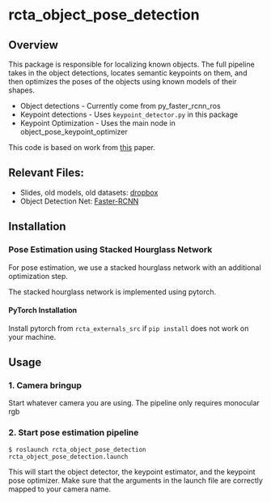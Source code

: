 # rcta_object_pose_detection
## Overview
This package is responsible for localizing known objects.  The full pipeline takes in the object detections, locates semantic keypoints on them, and then optimizes the poses of the objects using known models of their shapes.
* Object detections - Currently come from py_faster_rcnn_ros
* Keypoint detections - Uses `keypoint_detector.py` in this package
* Keypoint Optimization - Uses the main node in object_pose_keypoint_optimizer

This code is based on work from [this](https://www.seas.upenn.edu/~pavlakos/projects/object3d/) paper.


## Relevant Files:
* Slides, old models, old datasets: [dropbox](https://www.dropbox.com/sh/ksllbfvv611rlxg/AAC64Veaikn8Z4xbXTt8qQv1a?dl=0)
* Object Detection Net: [Faster-RCNN](https://github.com/rbgirshick/py-faster-rcnn.git)

## Installation

### Pose Estimation using Stacked Hourglass Network
For pose estimation, we use a stacked hourglass network with an additional optimization step. 

The stacked hourglass network is implemented using pytorch.

#### PyTorch Installation

Install pytorch from `rcta_externals_src` if `pip install` does not work on your machine.


## Usage

### 1. Camera bringup
Start whatever camera you are using.  The pipeline only requires monocular rgb

### 2. Start pose estimation pipeline

```
$ roslaunch rcta_object_pose_detection rcta_object_pose_detection.launch
```

This will start the object detector, the keypoint estimator, and the keypoint pose optimizer. Make sure that the arguments in the launch file are correctly mapped to your camera name.


